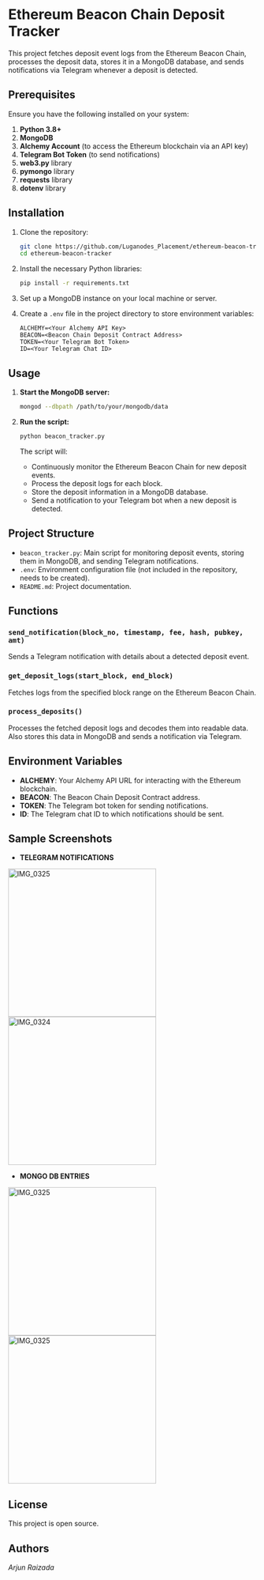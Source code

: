 # Ethereum Beacon Chain Deposit Tracker

This project fetches deposit event logs from the Ethereum Beacon Chain, processes the deposit data, stores it in a MongoDB database, and sends notifications via Telegram whenever a deposit is detected.

## Prerequisites

Ensure you have the following installed on your system:

1. **Python 3.8+**
2. **MongoDB**
3. **Alchemy Account** (to access the Ethereum blockchain via an API key)
4. **Telegram Bot Token** (to send notifications)
5. **web3.py** library
6. **pymongo** library
7. **requests** library
8. **dotenv** library

## Installation

1. Clone the repository:
   ```bash
   git clone https://github.com/Luganodes_Placement/ethereum-beacon-tracker.git
   cd ethereum-beacon-tracker
   ```

2. Install the necessary Python libraries:
   ```bash
   pip install -r requirements.txt
   ```

3. Set up a MongoDB instance on your local machine or server.

4. Create a `.env` file in the project directory to store environment variables:

   ```
   ALCHEMY=<Your Alchemy API Key>
   BEACON=<Beacon Chain Deposit Contract Address>
   TOKEN=<Your Telegram Bot Token>
   ID=<Your Telegram Chat ID>
   ```

## Usage

1. **Start the MongoDB server:**
   ```bash
   mongod --dbpath /path/to/your/mongodb/data
   ```

2. **Run the script:**
   ```bash
   python beacon_tracker.py
   ```

   The script will:

   - Continuously monitor the Ethereum Beacon Chain for new deposit events.
   - Process the deposit logs for each block.
   - Store the deposit information in a MongoDB database.
   - Send a notification to your Telegram bot when a new deposit is detected.

## Project Structure

- `beacon_tracker.py`: Main script for monitoring deposit events, storing them in MongoDB, and sending Telegram notifications.
- `.env`: Environment configuration file (not included in the repository, needs to be created).
- `README.md`: Project documentation.

## Functions

### `send_notification(block_no, timestamp, fee, hash, pubkey, amt)`
Sends a Telegram notification with details about a detected deposit event.

### `get_deposit_logs(start_block, end_block)`
Fetches logs from the specified block range on the Ethereum Beacon Chain.

### `process_deposits()`
Processes the fetched deposit logs and decodes them into readable data. Also stores this data in MongoDB and sends a notification via Telegram.

## Environment Variables

- **ALCHEMY**: Your Alchemy API URL for interacting with the Ethereum blockchain.
- **BEACON**: The Beacon Chain Deposit Contract address.
- **TOKEN**: The Telegram bot token for sending notifications.
- **ID**: The Telegram chat ID to which notifications should be sent.

## Sample Screenshots

- **TELEGRAM NOTIFICATIONS** 

<img src="https://github.com/user-attachments/assets/408daf6d-df32-4dff-adc7-c5ef957541ce" alt="IMG_0325" width="300"/>
<img src="https://github.com/user-attachments/assets/a8d0686e-7384-4bee-9822-36080d4e6d6e" alt="IMG_0324" width="300"/>

- **MONGO DB ENTRIES** 
<img src="https://github.com/user-attachments/assets/ca0d6caf-3439-4052-8281-f6c7844cfaa8" alt="IMG_0325" width="300"/>
<img src="https://github.com/user-attachments/assets/a756490f-cd42-4b23-9af8-ca858738466c" alt="IMG_0325" width="300"/>





## License

This project is open source.

## Authors
*Arjun Raizada*
